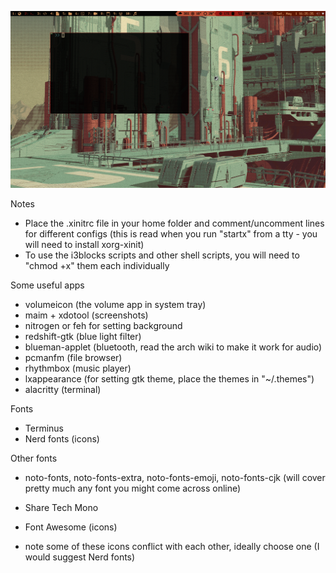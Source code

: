 
![screenshot](i3_polybar_screenshot.png)

Notes
- Place the .xinitrc file in your home folder and comment/uncomment lines for different configs (this is read when you run "startx" from a tty - you will need to install xorg-xinit)
- To use the i3blocks scripts and other shell scripts, you will need to "chmod +x" them each individually

Some useful apps
- volumeicon (the volume app in system tray)
- maim + xdotool (screenshots)
- nitrogen or feh for setting background
- redshift-gtk (blue light filter)
- blueman-applet (bluetooth, read the arch wiki to make it work for audio)
- pcmanfm (file browser)
- rhythmbox (music player)
- lxappearance (for setting gtk theme, place the themes in "~/.themes")
- alacritty (terminal)

Fonts
- Terminus
- Nerd fonts (icons)

Other fonts
- noto-fonts, noto-fonts-extra, noto-fonts-emoji, noto-fonts-cjk (will cover pretty much any font you might come across online)
- Share Tech Mono
- Font Awesome (icons)

- note some of these icons conflict with each other, ideally choose one (I would suggest Nerd fonts)
